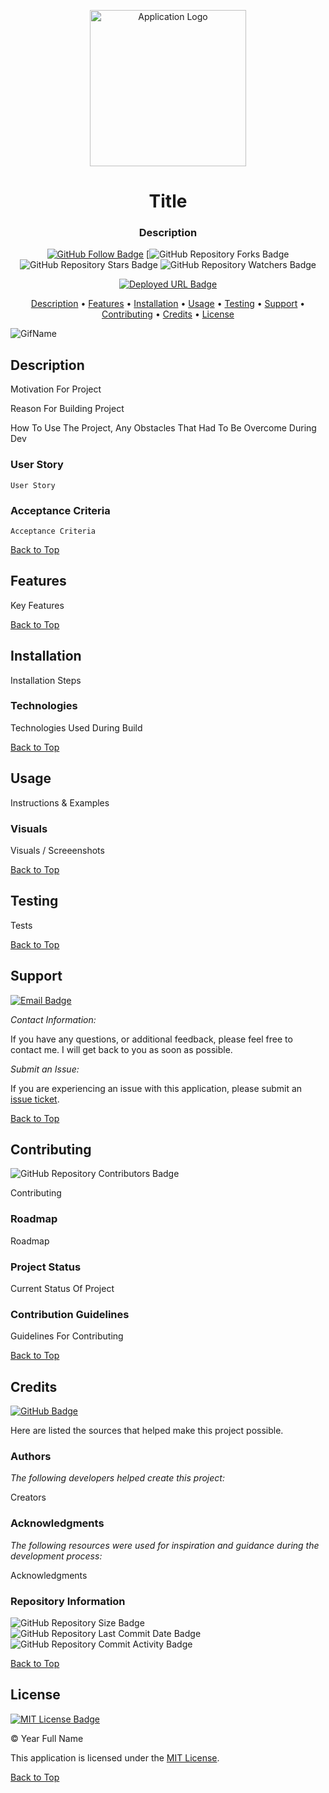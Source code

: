 <div align="center">

<a href="![Logo](Link/To/Logo)"><img src="![Logo](Link/To/Logo)" alt="Application Logo" width="250"></a>

# Title

<h3>Description</h3>

[![GitHub Follow Badge](https://img.shields.io/github/followers/emsim11?label=Follow)](https://github.com/emsim11) [![GitHub Repository Forks Badge](https://img.shields.io/github/forks/emsim11/Professional-README-Generator?label=Forks&labelColor=3A3B3C&logo=GitHub) ![GitHub Repository Stars Badge](https://img.shields.io/github/stars/emsim11/Professional-README-Generator?label=Stars&labelColor=3A3B3C&logo=GitHub) ![GitHub Repository Watchers Badge](https://img.shields.io/github/watchers/emsim11/Professional-README-Generator?label=Watchers&labelColor=3A3B3C&logo=GitHub)

[![Deployed URL Badge](https://img.shields.io/badge/Deployed_URL-Title-purple?logo=GoogleChrome&logoColor=ffffff&labelColor=3A3B3C&color=E0ADF7&link=Deployed-Url.com)](Deployed-Url.com)

<p>
<a href="#description">Description</a> • 
<a href="#features">Features</a> • 
<a href="#installation">Installation</a> • 
<a href="#usage">Usage</a> • 
<a href="#testing">Testing</a> • 
<a href="#support">Support</a> • 
<a href="#contributing">Contributing</a> • 
<a href="#credits">Credits</a> • 
<a href="#license">License</a> </p>

</div>

![GifName](File/Path)

## Description

Motivation For Project

Reason For Building Project

How To Use The Project, Any Obstacles That Had To Be Overcome During Dev

### User Story

`User Story`

### Acceptance Criteria

`Acceptance Criteria`

[Back to Top](#title)

## Features

Key Features

[Back to Top](#title)

## Installation

Installation Steps

### Technologies

Technologies Used During Build

[Back to Top](#title)

## Usage

Instructions & Examples

### Visuals

Visuals / Screeenshots

[Back to Top](#title)

## Testing

Tests

[Back to Top](#title)

## Support

[![Email Badge](https://img.shields.io/badge/-Email_Me-green?logo=gmail&logoColor=FFFFFF&labelColor=3A3B3C&color=62F1CD)](mailto:email@example.com)

*Contact Information:*

If you have any questions, or additional feedback, please feel free to contact me. I will get back to you as soon as possible.

*Submit an Issue:*

If you are experiencing an issue with this application, please submit an [issue ticket](https://github.com/emsim11/Professional-README-Generator/issues).

[Back to Top](#title)

## Contributing

![GitHub Repository Contributors Badge](https://img.shields.io/github/contributors/emsim11/Professional-README-Generator?label=Contributors&labelColor=3A3B3C&logo=GitHub&color=F89880)

Contributing

### Roadmap

Roadmap

### Project Status

Current Status Of Project

### Contribution Guidelines

Guidelines For Contributing

[Back to Top](#title)

## Credits

[![GitHub Badge](https://img.shields.io/badge/Made_By-@emsim11-blue?logo=GitHub&labelColor=3A3B3C&color=78E1F7&link=https://github.com/emsim11)](https://github.com/emsim11)

Here are listed the sources that helped make this project possible.

### Authors

*The following developers helped create this project:*

Creators

### Acknowledgments

*The following resources were used for inspiration and guidance during the development process:*

Acknowledgments

### Repository Information

![GitHub Repository Size Badge](https://img.shields.io/github/repo-size/emsim11/Professional-README-Generator?label=Repository+Size&labelColor=3A3B3C&logo=GitHub&color=78E1F7) ![GitHub Repository Last Commit Date Badge](https://img.shields.io/github/last-commit/emsim11/Professional-README-Generator?label=Last+Commit&labelColor=3A3B3C&logo=GitHub&color=78E1F7) ![GitHub Repository Commit Activity Badge](https://img.shields.io/github/commit-activity/t/emsim11/Professional-README-Generator?label=Commit+Activity&labelColor=3A3B3C&logo=GitHub&color=78E1F7)

[Back to Top](#title)

## License

[![MIT License Badge](https://img.shields.io/badge/License-MIT-pink?labelColor=3A3B3C&color=F778A1&link=https%3A%2F%2Fchoosealicense.com%2Flicenses%2Fmit%2F)](https://choosealicense.com/licenses/mit/)

&copy; Year Full Name

This application is licensed under the [MIT License](./LICENSE).

[Back to Top](#title)